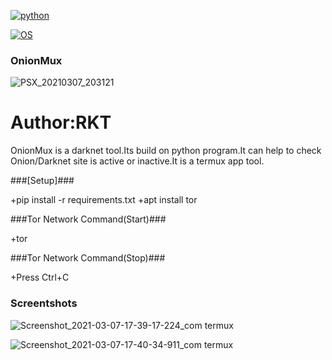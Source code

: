 [![python](https://img.shields.io/badge/python-brightgreen.svg)](https://www.python.org/downloads/release/python/)

[![OS](https://img.shields.io/badge/Tested%20On-Android-yellowgreen.svg)](https://termux.com/)


### OnionMux ###


![PSX_20210307_203121](https://user-images.githubusercontent.com/69615463/110243402-69a89a80-7f84-11eb-8bb3-7a568b6a6b25.jpg)


<h1>Author:RKT</h1>

OnionMux is a darknet tool.Its build on python program.It can help to check Onion/Darknet site is active or inactive.It is a termux app tool.


###[Setup]###

+pip install -r requirements.txt
+apt install tor

###Tor Network Command(Start)###

+tor

###Tor Network Command(Stop)###

+Press Ctrl+C


### Screentshots ###


![Screenshot_2021-03-07-17-39-17-224_com termux](https://user-images.githubusercontent.com/69615463/110238634-f182aa80-7f6c-11eb-8f4c-c1e2622afd8d.jpg)

![Screenshot_2021-03-07-17-40-34-911_com termux](https://user-images.githubusercontent.com/69615463/110238678-27c02a00-7f6d-11eb-9c18-0146a7b6c090.jpg)

